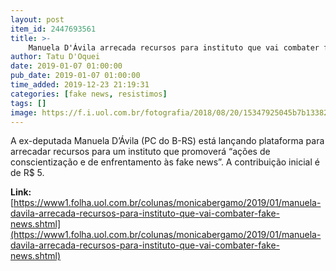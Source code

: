 ```yaml
---
layout: post
item_id: 2447693561
title: >-
    Manuela D'Ávila arrecada recursos para instituto que vai combater fake news
author: Tatu D'Oquei
date: 2019-01-07 01:00:00
pub_date: 2019-01-07 01:00:00
time_added: 2019-12-23 21:19:31
categories: [fake news, resistimos]
tags: []
image: https://f.i.uol.com.br/fotografia/2018/08/20/15347925045b7b13382a1b4_1534792504_3x2_rt.jpg
---
```


A ex-deputada Manuela D’Ávila (PC do B-RS) está lançando plataforma para arrecadar recursos para um instituto que promoverá “ações de conscientização e de enfrentamento às fake news”. A contribuição inicial é de R$ 5.

**Link:** [https://www1.folha.uol.com.br/colunas/monicabergamo/2019/01/manuela-davila-arrecada-recursos-para-instituto-que-vai-combater-fake-news.shtml](https://www1.folha.uol.com.br/colunas/monicabergamo/2019/01/manuela-davila-arrecada-recursos-para-instituto-que-vai-combater-fake-news.shtml)

